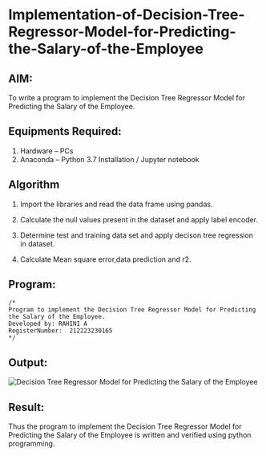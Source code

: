 # Implementation-of-Decision-Tree-Regressor-Model-for-Predicting-the-Salary-of-the-Employee

## AIM:
To write a program to implement the Decision Tree Regressor Model for Predicting the Salary of the Employee.

## Equipments Required:
1. Hardware – PCs
2. Anaconda – Python 3.7 Installation / Jupyter notebook

## Algorithm
1. Import the libraries and read the data frame using pandas.

2. Calculate the null values present in the dataset and apply label encoder.

3. Determine test and training data set and apply decison tree regression in dataset.

4. Calculate Mean square error,data prediction and r2.
 

## Program:
```
/*
Program to implement the Decision Tree Regressor Model for Predicting the Salary of the Employee.
Developed by: RAHINI A
RegisterNumber:  212223230165
*/
```

## Output:
![Decision Tree Regressor Model for Predicting the Salary of the Employee](sam.png)


## Result:
Thus the program to implement the Decision Tree Regressor Model for Predicting the Salary of the Employee is written and verified using python programming.
